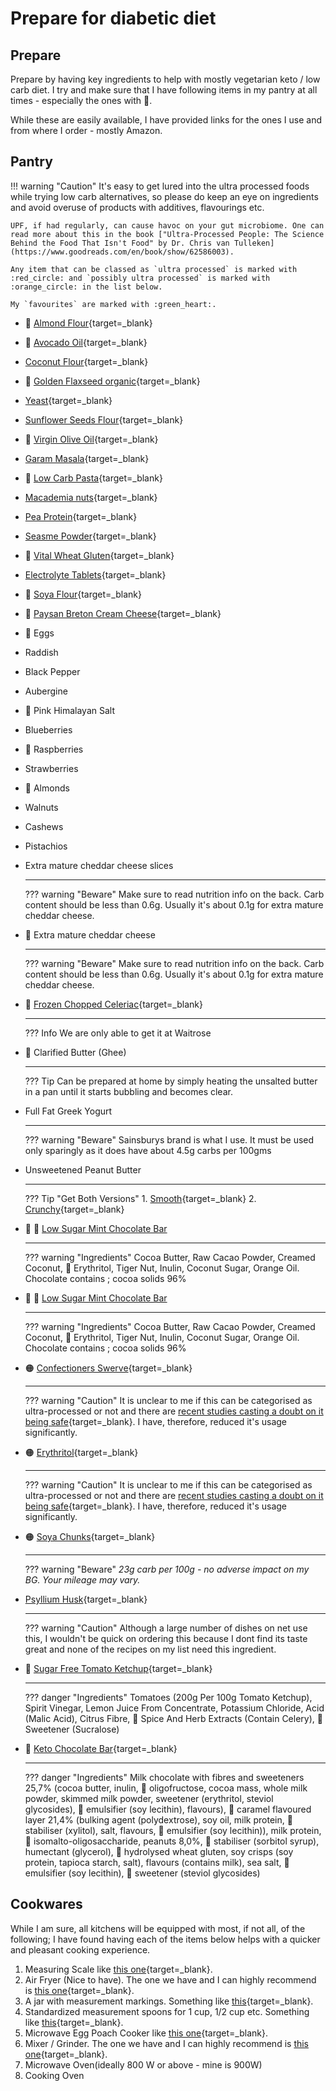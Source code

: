 # Prepare for diabetic diet

## Prepare

Prepare by having key ingredients to help with mostly vegetarian keto / low carb diet. I try and make sure that I have following items in my pantry at all times - especially the ones with :green_heart:. 

While these are easily available, I have provided links for the ones I use and from where I order - mostly Amazon.

## Pantry

!!! warning "Caution"
    It's easy to get lured into the ultra processed foods while trying low carb alternatives, so please do keep an eye on ingredients and avoid overuse of products with additives, flavourings etc. 
	
	UPF, if had regularly, can cause havoc on your gut microbiome. One can read more about this in the book ["Ultra-Processed People: The Science Behind the Food That Isn't Food" by Dr. Chris van Tulleken](https://www.goodreads.com/en/book/show/62586003).
	
	Any item that can be classed as `ultra processed` is marked with :red_circle: and `possibly ultra processed` is marked with :orange_circle: in the list below. 
	
	My `favourites` are marked with :green_heart:.

<div class="grid cards" markdown>

-   :green_heart: [Almond Flour](https://kutt.it/almondflour_uk){target=_blank}
-   :green_heart: [Avocado Oil](https://kutt.it/avacado_oil){target=_blank}
-   [Coconut Flour](https://kutt.it/coconut_flour){target=_blank}
-   :green_heart: [Golden Flaxseed organic](https://kutt.it/golden_flaxseed){target=_blank}
-   [Yeast](https://kutt.it/yeast){target=_blank}
-   [Sunflower Seeds Flour](https://kutt.it/sunflower_seed_flour){target=_blank}
-   :green_heart: [Virgin Olive Oil](https://kutt.it/extra_){target=_blank}
-   [Garam Masala](https://kutt.it/garam_masala){target=_blank}
-   :green_heart: [Low Carb Pasta](https://kutt.it/low_carb_pasta){target=_blank}
-   [Macademia nuts](https://kutt.it/macademia_nuts){target=_blank}
-   [Pea Protein](https://kutt.it/pea-protein){target=_blank}
-   [Seasme Powder](https://kutt.it/seasme_powder){target=_blank}
-   :green_heart: [Vital Wheat Gluten](https://kutt.it/wheat-gluten){target=_blank}
-   [Electrolyte Tablets](https://kutt.it/electrolyte_tablets){target=_blank}
-   :green_heart: [Soya Flour](https://kutt.it/soya_flour){target=_blank}
-   :green_heart: [Paysan Breton Cream Cheese](https://kutt.it/cream_cheese){target=_blank}
-   :green_heart: Eggs
-   Raddish 
-   Black Pepper
-   Aubergine
-   :green_heart: Pink Himalayan Salt
-   Blueberries
-   :green_heart: Raspberries
-   Strawberries
-   :green_heart: Almonds
-   Walnuts
-   Cashews 
-   Pistachios
-   Extra mature cheddar cheese slices

	--- 

	??? warning "Beware"
		Make sure to read nutrition info on the back. Carb content should be less than 0.6g. Usually it's about 0.1g for extra mature cheddar cheese.

-   :green_heart: Extra mature cheddar cheese

	--- 

	??? warning "Beware"
		Make sure to read nutrition info on the back. Carb content should be less than 0.6g. Usually it's about 0.1g for extra mature cheddar cheese.

-   :green_heart: [Frozen Chopped Celeriac](https://kutt.it/chopped_celeriac){target=_blank}
	
	--- 
	
	??? Info
		We are only able to get it at Waitrose

-   :green_heart: Clarified Butter (Ghee)

	--- 
	
	??? Tip
		Can be prepared at home by simply heating the unsalted butter in a pan until it starts bubbling and becomes clear.

-   Full Fat Greek Yogurt 

	--- 
	
	??? warning "Beware"
		Sainsburys brand is what I use. It must be used only sparingly as it does have about 4.5g carbs per 100gms

	
-   Unsweetened Peanut Butter

	---

	??? Tip "Get Both Versions"
		1. [Smooth](https://kutt.it/smooth_peanut_butter){target=_blank}
		2. [Crunchy](https://kutt.it/crunchy_peanut_butter){target=_blank}

-	:green_heart: :small_orange_diamond: [Low Sugar Mint Chocolate Bar](https://kutt.it/mint-chocolate-bar)

	---

	??? warning "Ingredients"
		Cocoa Butter, Raw Cacao Powder, Creamed Coconut, :small_orange_diamond: Erythritol, Tiger Nut, Inulin, Coconut Sugar, Orange Oil. Chocolate contains ; cocoa solids 96%

-	:green_heart: :small_orange_diamond: [Low Sugar Mint Chocolate Bar](https://kutt.it/orange-chocolate-bar)

	---

	??? warning "Ingredients"
		Cocoa Butter, Raw Cacao Powder, Creamed Coconut, :small_orange_diamond: Erythritol, Tiger Nut, Inulin, Coconut Sugar, Orange Oil. Chocolate contains ; cocoa solids 96%
	
-   :orange_circle: [Confectioners Swerve](https://kutt.it/swerve){target=_blank}

	---

	??? warning "Caution"
		It is unclear to me if this can be categorised as ultra-processed or not and there are [recent studies casting a doubt on it being safe](https://www.science.org/content/blog-post/trouble-erythritol){target=_blank}. I have, therefore, reduced it's usage significantly.

-   :orange_circle: [Erythritol](https://kutt.it/erythritol){target=_blank}

	---

	??? warning "Caution"
		It is unclear to me if this can be categorised as ultra-processed or not and there are [recent studies casting a doubt on it being safe](https://www.science.org/content/blog-post/trouble-erythritol){target=_blank}. I have, therefore, reduced it's usage significantly.

-   :orange_circle: [Soya Chunks](https://kutt.it/soya_chunks){target=_blank}

	---
	
	??? warning "Beware"
		*23g carb per 100g - no adverse impact on my BG. Your mileage may vary.*

-   [Psyllium Husk](https://kutt.it/psyllium_husk){target=_blank}
	
	--- 
	
	??? warning "Caution"
		Although a large number of dishes on net use this, I wouldn't be quick on ordering this because I dont find its taste great and none of the recipes on my list need this ingredient.

-   :red_circle: [Sugar Free Tomato Ketchup](https://kutt.it/sugar_free_tomato_ketchup){target=_blank}

	---
	??? danger "Ingredients"
		Tomatoes (200g Per 100g Tomato Ketchup), Spirit Vinegar, Lemon Juice From Concentrate, Potassium Chloride, Acid (Malic Acid), Citrus Fibre, :small_red_triangle: Spice And Herb Extracts (Contain Celery), :small_red_triangle: Sweetener (Sucralose)

-   :red_circle: [Keto Chocolate Bar](https://kutt.it/keto_choc_bar){target=_blank}

	---

	??? danger "Ingredients"
		Milk chocolate with fibres and sweeteners 25,7% (cocoa butter, inulin, :small_red_triangle: oligofructose, cocoa mass, whole milk powder, skimmed milk powder, sweetener (erythritol, steviol glycosides), :small_red_triangle: emulsifier (soy lecithin), flavours), :small_red_triangle: caramel flavoured layer 21,4% (bulking agent (polydextrose), soy oil, milk protein, :small_red_triangle: stabiliser (xylitol), salt, flavours, :small_red_triangle: emulsifier (soy lecithin)), milk protein, :small_red_triangle: isomalto-oligosaccharide, peanuts 8,0%, :small_red_triangle: stabiliser (sorbitol syrup), humectant (glycerol), :small_red_triangle: hydrolysed wheat gluten, soy crisps (soy protein, tapioca starch, salt), flavours (contains milk), sea salt, :small_red_triangle: emulsifier (soy lecithin), :small_red_triangle: sweetener (steviol glycosides)

</div>

## Cookwares

While I am sure, all kitchens will be equipped with most, if not all, of the following; I have found having each of the items below helps with a quicker and pleasant cooking experience.

1. Measuring Scale like [this one](https://kutt.it/measuring_scale){target=_blank}.
2. Air Fryer (Nice to have). The one we have and I can highly recommend is [this one](https://www.argos.co.uk/product/1166039){target=_blank}.
3. A jar with measurement markings. Something like [this](https://kutt.it/measure_beaker){target=_blank}.
4. Standardized measurement spoons for 1 cup, 1/2 cup etc. Something like [this](https://kutt.it/measurement_cup_spoon){target=_blank}.
5. Microwave Egg Poach Cooker like [this one](https://kutt.it/sistema_egg){target=_blank}.
6. Mixer / Grinder. The one we have and I can highly recommend is [this one](https://www.argos.co.uk/product/8394402){target=_blank}.
7. Microwave Oven(ideally 800 W or above - mine is 900W)
8. Cooking Oven